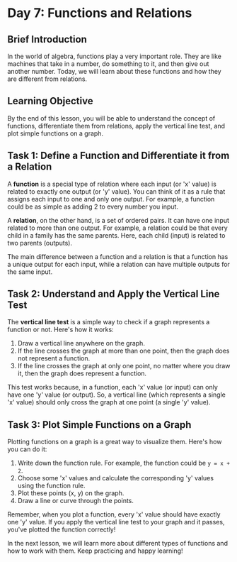 # Day 7: Functions and Relations

## Brief Introduction
In the world of algebra, functions play a very important role. They are like machines that take in a number, do something to it, and then give out another number. Today, we will learn about these functions and how they are different from relations.

## Learning Objective
By the end of this lesson, you will be able to understand the concept of functions, differentiate them from relations, apply the vertical line test, and plot simple functions on a graph.

## Task 1: Define a Function and Differentiate it from a Relation

A **function** is a special type of relation where each input (or 'x' value) is related to exactly one output (or 'y' value). You can think of it as a rule that assigns each input to one and only one output. For example, a function could be as simple as adding 2 to every number you input.

A **relation**, on the other hand, is a set of ordered pairs. It can have one input related to more than one output. For example, a relation could be that every child in a family has the same parents. Here, each child (input) is related to two parents (outputs).

The main difference between a function and a relation is that a function has a unique output for each input, while a relation can have multiple outputs for the same input.

## Task 2: Understand and Apply the Vertical Line Test

The **vertical line test** is a simple way to check if a graph represents a function or not. Here's how it works:

1. Draw a vertical line anywhere on the graph.
2. If the line crosses the graph at more than one point, then the graph does not represent a function.
3. If the line crosses the graph at only one point, no matter where you draw it, then the graph does represent a function.

This test works because, in a function, each 'x' value (or input) can only have one 'y' value (or output). So, a vertical line (which represents a single 'x' value) should only cross the graph at one point (a single 'y' value).

## Task 3: Plot Simple Functions on a Graph

Plotting functions on a graph is a great way to visualize them. Here's how you can do it:

1. Write down the function rule. For example, the function could be `y = x + 2`.
2. Choose some 'x' values and calculate the corresponding 'y' values using the function rule.
3. Plot these points (x, y) on the graph.
4. Draw a line or curve through the points.

Remember, when you plot a function, every 'x' value should have exactly one 'y' value. If you apply the vertical line test to your graph and it passes, you've plotted the function correctly!

In the next lesson, we will learn more about different types of functions and how to work with them. Keep practicing and happy learning!